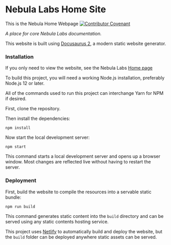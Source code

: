 # Nebula Labs Home Site
This is the Nebula Home Webpage
[![Contributor Covenant](https://img.shields.io/badge/Contributor%20Covenant-2.1-4baaaa.svg)](./CODE_OF_CONDUCT.md)

_A place for core Nebula Labs documentation._

This website is built using [Docusaurus 2](https://docusaurus.io/), a modern
static website generator.

### Installation

If you only need to view the website, see the Nebula Labs [Home page](https://about.utdnebula.com/)

To build this project, you will need a working Node.js installation, preferably
Node.js 12 or later.

All of the commands used to run this project can interchange Yarn for NPM if
desired.

First, clone the repository.

Then install the dependencies:

```console
npm install
```

Now start the local development server:

```console
npm start
```

This command starts a local development server and opens up a browser window.
Most changes are reflected live without having to restart the server.

### Deployment

First, build the website to compile the resources into a servable static bundle:

```console
npm run build
```

This command generates static content into the `build` directory and can be
served using any static contents hosting service.

This project uses [Netlify](https://netlify.com) to automatically build and
deploy the website, but the `build` folder can be deployed anywhere static
assets can be served.
